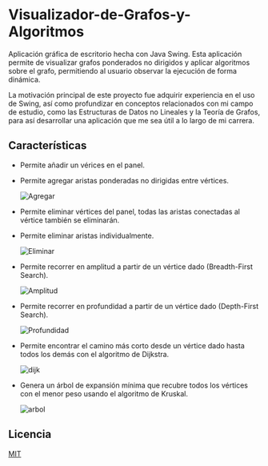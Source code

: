 # Visualizador-de-Grafos-y-Algoritmos

Aplicación gráfica de escritorio hecha con Java Swing. Esta aplicación permite de visualizar grafos ponderados no dirigidos y aplicar algoritmos sobre el grafo, permitiendo al usuario observar la ejecución de forma dinámica. 

La motivación principal de este proyecto fue adquirir experiencia en el uso de Swing, así como profundizar en conceptos relacionados con mi campo de estudio, como las Estructuras de Datos no Lineales y la Teoría de Grafos, para así desarrollar una aplicación que me sea útil a lo largo de mi carrera.

## Características

- Permite añadir un vérices en el panel.
- Permite agregar aristas ponderadas no dirigidas entre vértices.
  
  ![Agregar](https://github.com/Alfonso-Rangel/Visualizador-de-Grafos/assets/98926087/fff880ae-2b9b-4ff9-ada6-9573ff93b9f9)

- Permite eliminar vértices del panel, todas las aristas conectadas al vértice también se eliminarán.
- Permite eliminar aristas individualmente.
  
  ![Eliminar](https://github.com/Alfonso-Rangel/Visualizador-de-Grafos/assets/98926087/89d2e18d-a018-4157-af07-c07568d08420)
  
- Permite recorrer en amplitud a partir de un vértice dado (Breadth-First Search).
  
  ![Amplitud](https://github.com/Alfonso-Rangel/Visualizador-de-Grafos/assets/98926087/b79084ae-8fc2-40a6-8053-8aaf19416551)

- Permite recorrer en profundidad a partir de un vértice dado (Depth-First Search).
  
  ![Profundidad](https://github.com/Alfonso-Rangel/Visualizador-de-Grafos/assets/98926087/03e35cfd-be86-4cf8-981a-41674c45b445)
  
- Permite encontrar el camino más corto desde un vértice dado hasta todos los demás con el algoritmo de Dijkstra.
  
  ![dijk](https://github.com/Alfonso-Rangel/Visualizador-de-Grafos/assets/98926087/3f20f41b-d4ef-4d38-bc85-49de11faad66)

- Genera un árbol de expansión mínima que recubre todos los vértices con el menor peso usando el algoritmo de Kruskal.
  
  ![arbol](https://github.com/Alfonso-Rangel/Visualizador-de-Grafos/assets/98926087/657d6973-3708-4602-9ee7-8384bfc1ffad)

## Licencia

[MIT](https://choosealicense.com/licenses/mit/)
